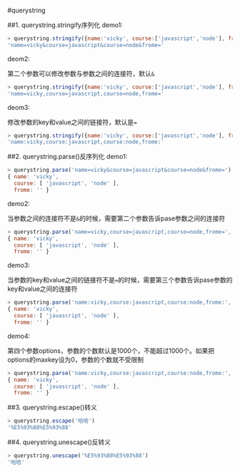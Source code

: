 #querystring

##1. querystring.stringify序列化
demo1: 

```javascript
> querystring.stringify({name:'vicky', course:['javascript','node'], frome:''})
'name=vicky&course=javascript&course=node&frome='
```

deom2:

第二个参数可以修改参数与参数之间的连接符，默认`&`
```javascript
> querystring.stringify({name:'vicky', course:['javascript','node'], frome:''},',')
'name=vicky,course=javascript,course=node,frome='
```

deom3:

修改参数的key和value之间的链接符，默认是`=`
```javascript
> querystring.stringify({name:'vicky', course:['javascript','node'], frome:''},',',':')
'name:vicky,course:javascript,course:node,frome:'
```
##2. querystring.parse()反序列化
demo1:

```javascript
> querystring.parse('name=vicky&course=javascript&course=node&frome=')
{ name: 'vicky',
  course: [ 'javascript', 'node' ],
  frome: '' }
```

demo2:

当参数之间的连接符不是`&`的时候，需要第二个参数告诉pase参数之间的连接符
```javascript
> querystring.parse('name=vicky,course=javascript,course=node,frome=',',')
{ name: 'vicky',
  course: [ 'javascript', 'node' ],
  frome: '' }
```

demo3:

当参数的key和value之间的链接符不是`=`的时候，需要第三个参数告诉pase参数的key和value之间的连接符
```javascript
> querystring.parse('name:vicky,course:javascript,course:node,frome:',',',':')
{ name: 'vicky',
  course: [ 'javascript', 'node' ],
  frome: '' }
```

demo4:

第四个参数options，参数的个数默认是1000个，不能超过1000个。如果把options的maxkey设为0，参数的个数就不受限制
```javascript
> querystring.parse('name:vicky,course:javascript,course:node,frome:',',',':')
{ name: 'vicky',
  course: [ 'javascript', 'node' ],
  frome: '' }
```
##3. querystring.escape()转义
```javascript
> querystring.escape('哈哈')
'%E5%93%88%E5%93%88'
```
##4. querystring.unescape()反转义
```javascript
> querystring.unescape('%E5%93%88%E5%93%88')
'哈哈'
```
